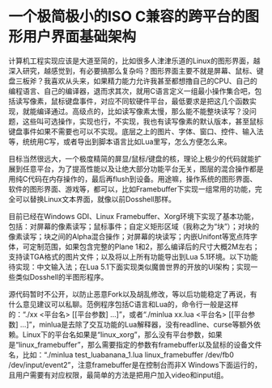 # 一个极简极小的ISO C兼容的跨平台的图形用户界面基础架构

计算机工程实现应该是大道至简的，比如很多人津津乐道的Linux的图形界面，越深入研究，越感觉到，有必要搞那么复杂吗？图形界面主要不就是屏幕、鼠标、键盘三板斧？我喜欢从头来，如果精力能力允许我甚至都想撸自己的CPU、自己的编程语言、自己的编译器，退而求其次，就用C语言定义一组最小操作集合吧，包括读写像素，鼠标键盘事件，对应不同软硬件平台，最低要求是把这几个函数实现，就能编译通过。高级点的，比如读写像素太慢，那么能不能整块读写？没问题，这些叫可选操作，实现也行，不实现，我也有读写像素的默认版本，甚至鼠标键盘事件如果不需要也可以不实现。底层之上的图片、字体、窗口、控件、输入法等，统统用C写，或者导出到脚本语言比如Lua里写，怎么方便怎么来。

目标当然很远大，一个极度精简的屏显/鼠标/键盘的核，理论上极少的代码就能扩展到任意平台，为了提高性能以及让绝大部分功能平台无关，图层的混合操作都是用纯C代码在内存操作的，最后再flush到设备。用途嘛，操作系统的图形界面、软件的图形界面、游戏等，都可以，比如Framebuffer下实现一组常用的功能，完全可以替换Linux文本界面，就像以前Dosshell那样。

目前已经在Windows GDI、Linux Framebuffer、Xorg环境下实现了基本功能，包括：对屏幕的像素读写；鼠标事件；自定义矩形区域（我称之为“块”）；对块的像素读写；块之间的Alpha混合操作；对屏幕的块读写；内嵌Unifont等宽点阵字体，可定制范围，如果包含完整的Plane 1和2，那么编译后的尺寸大概2M左右；支持读TGA格式的图片文件；以及将以上所有功能导出到Lua 5.1环境。以下功能待实现：中文输入法；在Lua 5.1下面实现类似魔兽世界的开放的UI架构；实现一些类似Dosshell的半图形程序。

源代码暂时不公开，以防止恶意Fork以及胡乱修改，等以后功能稳定了再说，有什么意见建议可以私聊。范例程序包括C语言和Lua的，命令行一般是这样的：“./xx <平台名> [[平台参数] ...]”，或者“./minlua xx.lua <平台名> [[平台参数] ...]”，minlua是去除了交互功能的Lua解释器，没有readline、curse等额外依赖。Linux下的平台名如果是“linux_xorg”，那么没有平台参数，如果是“linux_framebuffer”，那么需要指定的参数有framebuffer以及鼠标的设备文件名，比如：“./minlua test_luabanana_1.lua linux_framebuffer /dev/fb0 /dev/input/event2”，注意framebuffer是在控制台而非X Windows下面运行的，且用户需要有对应权限，最简单的方法是把用户加入video和input组。


